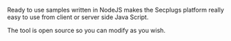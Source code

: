 Ready to use samples written in NodeJS makes the Secplugs platform really easy to use from client or server side Java Script.

The tool is open source so you can modify as you wish.
